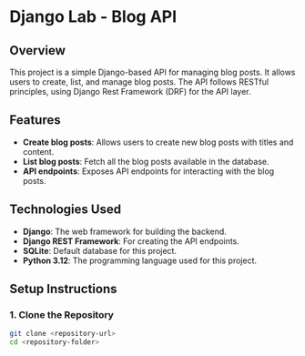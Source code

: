 # Django Lab  - Blog API

## Overview

This project is a simple Django-based API for managing blog posts. It allows users to create, list, and manage blog posts. The API follows RESTful principles, using Django Rest Framework (DRF) for the API layer.

## Features

- **Create blog posts**: Allows users to create new blog posts with titles and content.
- **List blog posts**: Fetch all the blog posts available in the database.
- **API endpoints**: Exposes API endpoints for interacting with the blog posts.

## Technologies Used

- **Django**: The web framework for building the backend.
- **Django REST Framework**: For creating the API endpoints.
- **SQLite**: Default database for this project.
- **Python 3.12**: The programming language used for this project.

## Setup Instructions

### 1. Clone the Repository

```bash
git clone <repository-url>
cd <repository-folder>
